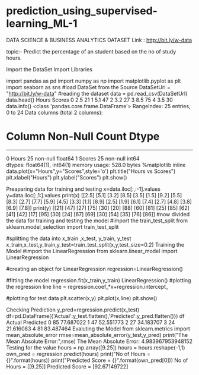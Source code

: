 # prediction_using_supervised-learning_ML-1

DATA SCIENCE & BUSINESS ANALYTICS
DATASET Link : http://bit.ly/w-data



topic:- Predict the percentage of an student based on the no of study hours.

Import the DataSet
Import Libraries

import pandas as pd
import numpy as np
import matplotlib.pyplot as plt
import seaborn as sns
#load DataSet from the Source
DataSetUrl = "http://bit.ly/w-data"
#reading the dataset
data = pd.read_csv(DataSetUrl)
data.head()
Hours	Scores
0	2.5	21
1	5.1	47
2	3.2	27
3	8.5	75
4	3.5	30
data.info()
<class 'pandas.core.frame.DataFrame'>
RangeIndex: 25 entries, 0 to 24
Data columns (total 2 columns):
 #   Column  Non-Null Count  Dtype  
---  ------  --------------  -----  
 0   Hours   25 non-null     float64
 1   Scores  25 non-null     int64  
dtypes: float64(1), int64(1)
memory usage: 528.0 bytes
%matplotlib inline
data.plot(x="Hours",y="Scores",style='o')
plt.title("Hours vs Scores")
plt.xlabel("Hours")
plt.ylabel("Scores")
plt.show()

Preaparing data for training and testing
x=data.iloc[:,:-1].values
y=data.iloc[:,1:].values
print(x)
[[2.5]
 [5.1]
 [3.2]
 [8.5]
 [3.5]
 [1.5]
 [9.2]
 [5.5]
 [8.3]
 [2.7]
 [7.7]
 [5.9]
 [4.5]
 [3.3]
 [1.1]
 [8.9]
 [2.5]
 [1.9]
 [6.1]
 [7.4]
 [2.7]
 [4.8]
 [3.8]
 [6.9]
 [7.8]]
print(y)
[[21]
 [47]
 [27]
 [75]
 [30]
 [20]
 [88]
 [60]
 [81]
 [25]
 [85]
 [62]
 [41]
 [42]
 [17]
 [95]
 [30]
 [24]
 [67]
 [69]
 [30]
 [54]
 [35]
 [76]
 [86]]
#now divided the data for training and testing the model
#import the train_test_split
from sklearn.model_selection import train_test_split

#splitting the data into x_train ,x_test, y_train, y_test
x_train,x_test,y_train,y_test=train_test_split(x,y,test_size=0.2)
Training the Model
#import the LinearRegression
from sklearn.linear_model import LinearRegression

#creating an object for LinearRegression
regression=LinearRegression()

#fitting the model
regression.fit(x_train,y_train)
LinearRegression()
#plotting the regression line
line = regression.coef_*x+regression.intercept_

#plotting for test data
plt.scatter(x,y)
plt.plot(x,line)
plt.show()

Checking Prediction
y_pred=regression.predict(x_test)
df=pd.DataFrame({'Actual':y_test.flatten(),'Predicted':y_pred.flatten()})
df
Actual	Predicted
0	85	77.687022
1	47	52.551773
2	27	34.183707
3	24	21.616083
4	81	83.487464
Evaluting the Model
from sklearn.metrics import mean_absolute_error
rmse=mean_absolute_error(y_test,y_pred)
print("The Mean Absolute Error:",rmse)
The Mean Absolute Error: 4.983967953948152
Testing for the value
hours = np.array([9.25])
hours = hours.reshape(-1,1)
own_pred = regression.predict(hours)
print("No of Hours = {}".format(hours))
print("Predicted Score = {}".format(own_pred[0]))
No of Hours = [[9.25]]
Predicted Score = [92.67149722]
